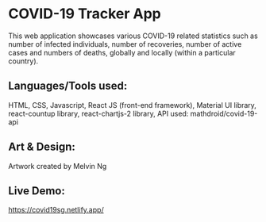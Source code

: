 # COVID-19 Tracker App

This web application showcases various COVID-19 related statistics such as number of infected individuals, number of recoveries, number of active cases and numbers of deaths, globally and locally (within a particular country).

## Languages/Tools used:
HTML, CSS, Javascript, React JS (front-end framework), Material UI library, react-countup library, react-chartjs-2 library, API used: mathdroid/covid-19-api

## Art & Design:
Artwork created by Melvin Ng

## Live Demo:
https://covid19sg.netlify.app/
